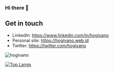 ### Hi there 👋

## Get in touch
- LinkedIn: https://www.linkedin.com/in/hogivano
- Personal site: https://hogivano.web.id
- Twitter: https://twitter.com/hogivano

<img src="https://github-readme-stats.vercel.app/api?username=hogivano&show_icons=true" alt="hogivano" />

[![Top Langs](https://github-readme-stats.vercel.app/api/top-langs/?username=hogivano&layout=compact)](https://github.com/anuraghazra/github-readme-stats)
<!--
**hogivano/hogivano** is a ✨ _special_ ✨ repository because its `README.md` (this file) appears on your GitHub profile.

Here are some ideas to get you started:

- 🔭 I’m currently working on ...
- 🌱 I’m currently learning ...
- 👯 I’m looking to collaborate on ...
- 🤔 I’m looking for help with ...
- 💬 Ask me about ...
- 📫 How to reach me: ...
- 😄 Pronouns: ...
- ⚡ Fun fact: ...
-->
